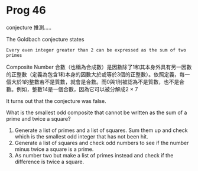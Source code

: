 # Prog 46

conjecture 推測.....

 The Goldbach conjecture states

    Every even integer greater than 2 can be expressed as the sum of two primes

Composite Number 合數（也稱為合成數）是因數除了1和其本身外具有另一因數的正整數（定義為包含1和本身的因數大於或等於3個的正整數）。依照定義，每一個大於1的整數若不是質數，就會是合數。而0與1則被認為不是質數，也不是合數。例如，整數14是一個合數，因為它可以被分解成2 × 7

It turns out that the conjecture was false.

What is the smallest odd composite that cannot be written as the sum of a prime and twice a square?


1. Generate a list of primes and a list of squares. Sum them up and check which is the smallest odd integer that has not been hit.
2. Generate a list of squares and check  odd numbers to see if the number minus twice a square is a prime.
3. As number two but make a list of primes instead and check if the difference is twice a square.